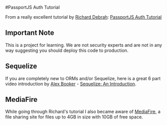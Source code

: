 #PassportJS Auth Tutorial

From a really excellent tutorial by [Richard Debrah](https://richard-debrah.herokuapp.com/): [PassportJS Auth Tutorial](https://github.com/GM456742/PassportJS_Auth_Tutorial)

## Important Note
This is a project for learning. We are not security experts and are not in any way suggesting you should deploy this code to production.

## Sequelize
If you are completely new to ORMs and/or Sequelize, here is a great 6 part video introduction by [Alex Booker](https://twitter.com/bookercodes) - [Sequelize: An Introduction](https://www.youtube.com/watch?v=qsDvJrGMSUY&list=PL5ze0DjYv5DYBDfl0vF_VRxEu8JdTIHlR).

## MediaFire
While going through Richard's tutorial I also became aware of [MediaFire](https://www.mediafire.com/), a file sharing site for files up to 4GB in size with 10GB of free space.
